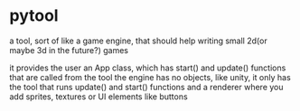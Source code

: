 # pytool
a tool, sort of like a game engine, that should help writing small 2d(or maybe 3d in the future?) games

it provides the user an App class, which has start() and update() functions that are called from the tool
the engine has no objects, like unity, it only has the tool that runs update() and start() functions and a renderer where you add sprites, textures or UI elements like buttons
